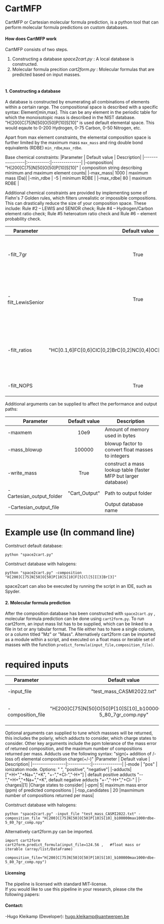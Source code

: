 # CartMFP

CartMFP or Cartesian molecular formula prediction, is a python tool that can perform molecular formula predictions on custom databases.
<br>

#### How does CartMFP work

CartMFP consists of two steps.
1. Constructing a database *space2cart.py* : A local database is constructed. <br>
2. Molecular formula precition *cart2form.py* : Molecular formulas that are predicted based on input masses. <br> <br>


#### 1. Constructing a database

A database is constructed by enumerating all combinations of elements within a certain range.
The compositional space is described with a specific syntax: Element[min,max].
This can be any element in the periodic table for which the monoisotopic mass is described in the NIST database.
"H[200]C[75]N[50]O[50]P[10]S[10]" is used default elemental space.
This would eqaute to 0-200 Hydrogen, 0-75 Carbon, 0-50 Nitrogen, etc. 

Apart from max element constraints, the elemental composition space is further limited by the maximum mass `max_mass` and ring double bond equivalents (RDBE) `min_rdbe`,`max_rdbe`.

Base chemical constraints:
|Parameter           | Default value     |       Description|
|-----------------|:-----------:|---------------|
|-composition| "H[200]C[75]N[50]O[50]P[10]S[10]" | composition string describing minimum and maximum element counts|
|-max_mass| 1000 | maximum mass (Da)|
|-min_rdbe | -5 | minimum RDBE |
|-max_rdbe| 80 | maximum RDBE |


Additional chemical constraints are provided by implementing some of Fiehn's 7 Golden rules, which filters unrealistic or impossible compositions.
This can drastically reduce the size of your composition space. These include:  Rule #2 – LEWIS and SENIOR check; Rule #4 – Hydrogen/Carbon element ratio check; Rule #5 heteroatom ratio check and Rule #6 – element probability check.

|Parameter           | Default value     |       Description|
|-----------------|:-----------:|---------------|
|-filt_7gr| True | Toggle global to apply or remove 7 golden rules filtering|
|-filt_LewisSenior| True | Golden Rule  #2:   Filter compositions with non integer dbe (based on max valence) |
|-filt_ratios | "HC[0.1,6]FC[0,6]ClC[0,2]BrC[0,2]NC[0,4]OC[0,3]PC[0,2]SC[0,3]SiC[0,1]" | #Golden Rules #4,5: Filter on chemical ratios with extended range 99.9% coverage |
|-filt_NOPS| True    | #6 – element probability check. |

Additional arguments can be supplied to affect the performance and output paths: 

|Parameter           | Default value     |       Description|
|-----------------|:-----------:|---------------|
|-maxmem | 10e9 |  Amount of memory used in bytes |
|-mass_blowup | 100000 |blowup factor to convert float masses to integers|
|-write_mass  | True | construct a mass lookup table (faster MFP but larger database)|
|-Cartesian_output_folder | "Cart_Output" | Path to output folder |
|-Cartesian_output_file   |<depends on parameters> | Output database name |

# Example use (In command line)

Contstruct default database:
``` 
python "space2cart.py" 
```

Contstruct database with halogens:
``` 
python "space2cart.py" -composition "H[200]C[75]N[50]O[50]P[10]S[10]F[5]Cl[5]I[3]Br[3]"
```
space2cart can also be executed by running the script in an IDE, such as Spyder.

#### 2. Molecular formula prediction

After the composition database has been constructed with `space2cart.py` , molecular formula prediction can be done using `cart2form.py`.
To run cart2form, an input mass list has to be supplied, which can be linked to a file in txt or any tabular format.
The file either has to have a single column, or a column titled  "Mz" or "Mass".
Alternatively cart2form can be imported as a module within a script, and executed on a float mass or iterable set of masses with the function `predict_formula(input_file,composition_file)`.

# required inputs 
|Parameter           | Default value     |       Description|
|-----------------|:-----------:|---------------|
|-input_file       | "test_mass_CASMI2022.txt"| path to list of masses|
|-composition_file | "H[200]C[75]N[50]O[50]P[10]S[10]_b100000max1000rdbe-5_80_7gr_comp.npy"| path to the database composition file|
                           

Optional arguments can supplied to tune which massses will be returned, this includes
the polariy, which adducts to consider, which charge states to consider.
Other key arguments include the ppm tolerance of the mass error of returned composition, and the maximum number of compositions returned per mass.  Adducts use the following syntax: "sign(+ addition of /- loss of) elemental composition charge(+/-)"
|Parameter           | Default value     |       Description|
|-----------------|:-----------:|---------------|
|-mode | "pos"                     | ionization mode. Options: " ", "positive", "negative"|
|-adducts|["+H+","+Na+","+K",   "+-","+Cl-","-H+"]       | default positive adducts "--","+H+","+Na+","+K", default negative adducts "+-","-H+","+Cl-" |
|-charges|[1]                         |Charge states to consider|
|-ppm| 5| maximum mass error (ppm) of predicted compositions |
|-top_candidates | 20 |maxmimum number of compositions returned per mass|


Contstruct database with halogens:
``` 
python "space2cart.py" -input_file "test_mass_CASMI2022.txt" -composition_file "H[200]C[75]N[50]O[50]P[10]S[10]_b100000max1000rdbe-5_80_7gr_comp.npy"
```
Alternatively cart2form.py can be imported.
``` 
import cart2form
cart2form.predict_formula(input_file=124.56 ,   #float mass or iterable (array/list/DataFrame)
                          composition_file="H[200]C[75]N[50]O[50]P[10]S[10]_b100000max1000rdbe-5_80_7gr_comp.npy")
```


#### Licensing

The pipeline is licensed with standard MIT-license. <br>
If you would like to use this pipeline in your research, please cite the following papers: 
      



#### Contact:
-Hugo Kleikamp (Developer): hugo.kleikamp@uantwerpen.be<br> 

